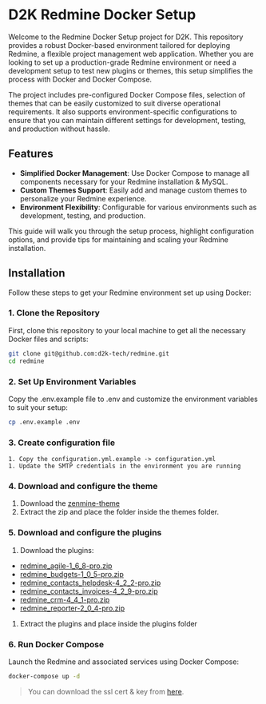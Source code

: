 # D2K Redmine Docker Setup

Welcome to the Redmine Docker Setup project for D2K. This repository provides a robust Docker-based environment tailored for deploying Redmine, a flexible project management web application. Whether you are looking to set up a production-grade Redmine environment or need a development setup to test new plugins or themes, this setup simplifies the process with Docker and Docker Compose.

The project includes pre-configured Docker Compose files, selection of themes that can be easily customized to suit diverse operational requirements. It also supports environment-specific configurations to ensure that you can maintain different settings for development, testing, and production without hassle.

## Features

- **Simplified Docker Management**: Use Docker Compose to manage all components necessary for your Redmine installation & MySQL.
- **Custom Themes Support**: Easily add and manage custom themes to personalize your Redmine experience.
- **Environment Flexibility**: Configurable for various environments such as development, testing, and production.

This guide will walk you through the setup process, highlight configuration options, and provide tips for maintaining and scaling your Redmine installation.

## Installation

Follow these steps to get your Redmine environment set up using Docker:

### 1. Clone the Repository

First, clone this repository to your local machine to get all the necessary Docker files and scripts:

```bash
git clone git@github.com:d2k-tech/redmine.git
cd redmine
```

### 2. Set Up Environment Variables

Copy the .env.example file to .env and customize the environment variables to suit your setup:

```bash
cp .env.example .env
```

### 3. Create configuration file

```
1. Copy the configuration.yml.example -> configuration.yml
1. Update the SMTP credentials in the environment you are running
```

### 4. Download and configure the theme
1. Download the [zenmine-theme](https://d2k-redmine.s3.ap-south-1.amazonaws.com/zenmine-510-hlsjj4.zip)
1. Extract the zip and place the folder inside the themes folder.

### 5. Download and configure the plugins
1. Download the plugins:
- [redmine_agile-1_6_8-pro.zip](https://d2k-redmine.s3.ap-south-1.amazonaws.com/plugins/redmine_agile-1_6_8-pro.zip)
- [redmine_budgets-1_0_5-pro.zip](https://d2k-redmine.s3.ap-south-1.amazonaws.com/plugins/redmine_budgets-1_0_5-pro.zip)
- [redmine_contacts_helpdesk-4_2_2-pro.zip](https://d2k-redmine.s3.ap-south-1.amazonaws.com/plugins/redmine_contacts_helpdesk-4_2_2-pro.zip)
- [redmine_contacts_invoices-4_2_9-pro.zip](https://d2k-redmine.s3.ap-south-1.amazonaws.com/plugins/redmine_contacts_invoices-4_2_9-pro.zip)
- [redmine_crm-4_4_1-pro.zip](https://d2k-redmine.s3.ap-south-1.amazonaws.com/plugins/redmine_crm-4_4_1-pro.zip)
- [redmine_reporter-2_0_4-pro.zip](https://d2k-redmine.s3.ap-south-1.amazonaws.com/plugins/redmine_reporter-2_0_4-pro.zip)

1. Extract the plugins and place inside the plugins folder



### 6. Run Docker Compose

Launch the Redmine and associated services using Docker Compose:

```bash
docker-compose up -d
```


> You can download the ssl cert & key from [here](https://d2k-redmine.s3.ap-south-1.amazonaws.com/certs/).